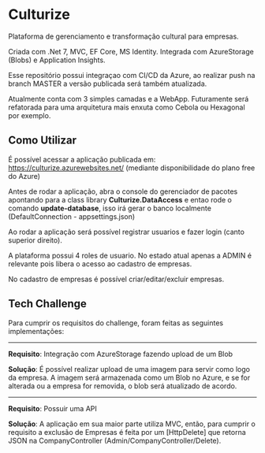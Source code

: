 # Culturize

Plataforma de gerenciamento e transformação cultural para empresas.

Criada com .Net 7, MVC, EF Core, MS Identity. Integrada com AzureStorage (Blobs) e Application Insights.

Esse repositório possui integraçao com CI/CD da Azure, ao realizar push na branch MASTER a versão publicada será também atualizada.

Atualmente conta com 3 simples camadas e a WebApp. Futuramente será refatorada para uma arquitetura mais enxuta como Cebola ou Hexagonal por exemplo.


## Como Utilizar

É possível acessar a aplicação publicada em: https://culturize.azurewebsites.net/ (mediante disponibilidade do plano free do Azure)

Antes de rodar a aplicação, abra o console do gerenciador de pacotes apontando para a class library **Culturize.DataAccess** e entao rode o comando **update-database**, 
isso irá gerar o banco localmente (DefaultConnection - appsettings.json)

Ao rodar a aplicação será possível registrar usuarios e fazer login (canto superior direito). 

A plataforma possui 4 roles de usuario. No estado atual apenas a ADMIN é relevante pois libera o acesso ao cadastro de empresas.

No cadastro de empresas é possível criar/editar/excluir empresas.


## Tech Challenge 

Para cumprir os requisitos do challenge, foram feitas as seguintes implementações:

---

**Requisito**: Integração com AzureStorage fazendo upload de um Blob

**Solução**: É possível realizar upload de uma imagem para servir como logo da empresa. A imagem será armazenada como um Blob no Azure, e se for alterada ou a empresa for
removida, o blob será atualizado de acordo.

---

**Requisito**: Possuir uma API

**Solução**: A aplicação em sua maior parte utiliza MVC, então, para cumprir o requisito a exclusão de Empresas é feita por um [HttpDelete] que retorna JSON na CompanyController 
(Admin/CompanyController/Delete).






